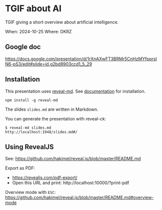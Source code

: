 # TGIF about AI

TGIF giving a short overview about artificial intelligence.

When: 2024-10-25
Where: DKRZ

## Google doc

https://docs.google.com/presentation/d/1rXnAXwFT3BRMr5CnHzMYfpprsIN6-pS3/edit#slide=id.g2bd8903ccd1_5_29


## Installation

This presentation uses [reveal-md](hhttps://github.com/webpro/reveal-md).
See [documentation](https://github.com/webpro/reveal-md/blob/main/README.md) for installation.

```
npm install -g reveal-md
```

The slides `slides.md` are written in Markdown.

You can generate the presentation with reveal-ck:
```
$ reveal-md slides.md
http://localhost:1948/slides.md#/
```

## Using RevealJS

See:
https://github.com/hakimel/reveal.js/blob/master/README.md

Export as PDF:
* https://revealjs.com/pdf-export/
* Open this URL and print: http://localhost:10000/?print-pdf


Overview mode with `ESC`:
https://github.com/hakimel/reveal.js/blob/master/README.md#overview-mode


